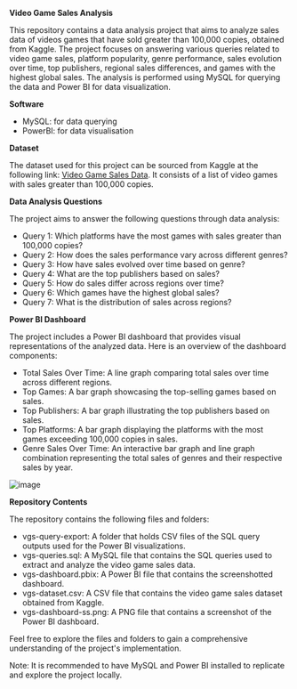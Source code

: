 **Video Game Sales Analysis**

This repository contains a data analysis project that aims to analyze sales data of videos games that have sold greater than 100,000 copies, obtained from Kaggle. The project focuses on answering various queries related to video game sales, platform popularity, genre performance, sales evolution over time, top publishers, regional sales differences, and games with the highest global sales. The analysis is performed using MySQL for querying the data and Power BI for data visualization.

**Software**

- MySQL: for data querying 
- PowerBI: for data visualisation

**Dataset**

The dataset used for this project can be sourced from Kaggle at the following link: <a href="https://www.kaggle.com/datasets/gregorut/videogamesales" target="_blank">Video Game Sales Data</a>. It consists of a list of video games with sales greater than 100,000 copies.

**Data Analysis Questions**

The project aims to answer the following questions through data analysis:

- Query 1: Which platforms have the most games with sales greater than 100,000 copies?
- Query 2: How does the sales performance vary across different genres?
- Query 3: How have sales evolved over time based on genre?
- Query 4: What are the top publishers based on sales?
- Query 5: How do sales differ across regions over time?
- Query 6: Which games have the highest global sales?
- Query 7: What is the distribution of sales across regions?

**Power BI Dashboard**

The project includes a Power BI dashboard that provides visual representations of the analyzed data. Here is an overview of the dashboard components:

- Total Sales Over Time: A line graph comparing total sales over time across different regions.
- Top Games: A bar graph showcasing the top-selling games based on sales.
- Top Publishers: A bar graph illustrating the top publishers based on sales.
- Top Platforms: A bar graph displaying the platforms with the most games exceeding 100,000 copies in sales.
- Genre Sales Over Time: An interactive bar graph and line graph combination representing the total sales of genres and their respective sales by year.

![image](https://github.com/ericjeongg/data-analysis-projects/assets/122524536/96832554-0a44-4ee4-81a9-2013c2f6ad2a)

**Repository Contents**

The repository contains the following files and folders:

- vgs-query-export: A folder that holds CSV files of the SQL query outputs used for the Power BI visualizations.
- vgs-queries.sql: A MySQL file that contains the SQL queries used to extract and analyze the video game sales data.
- vgs-dashboard.pbix: A Power BI file that contains the screenshotted dashboard.
- vgs-dataset.csv: A CSV file that contains the video game sales dataset obtained from Kaggle.
- vgs-dashboard-ss.png: A PNG file that contains a screenshot of the Power BI dashboard.

Feel free to explore the files and folders to gain a comprehensive understanding of the project's implementation.

Note: It is recommended to have MySQL and Power BI installed to replicate and explore the project locally.

